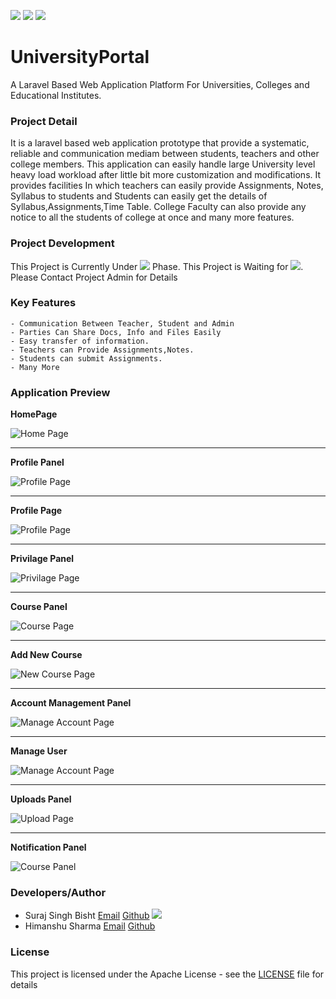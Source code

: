 
![](https://img.shields.io/badge/UNDER-DEVELOPMENT-BLUE)
![](https://img.shields.io/badge/PROTOTYPE-YELLOW)
![](https://img.shields.io/badge/Laravel-informational)

# UniversityPortal
A Laravel Based Web Application Platform For Universities, Colleges and Educational Institutes.

### Project Detail
It is a laravel based web application prototype that provide a systematic, reliable and
communication mediam between students, teachers and other college members.
This application can easily handle large University level heavy load workload after little bit more customization and modifications.
It provides facilities In which teachers can easily provide Assignments, Notes, Syllabus to students and Students can easily get the details of Syllabus,Assignments,Time Table. 
College Faculty can also provide any notice to all the students of college at once and many more features. 


### Project Development 
This Project is Currently Under ![](https://img.shields.io/badge/PROTOTYPE-YELLOW) Phase. This Project is Waiting for ![](https://img.shields.io/badge/Funding-Sponsorships-important). Please Contact Project Admin for Details



### Key Features
	- Communication Between Teacher, Student and Admin
	- Parties Can Share Docs, Info and Files Easily
	- Easy transfer of information.
	- Teachers can Provide Assignments,Notes.
	- Students can submit Assignments.
	- Many More

### Application Preview

**HomePage**


![Home Page](docs/img/homepage.png "Home Page Preview 1")

---

**Profile Panel**

![Profile Page](docs/img/profilepage.png "Profile Page Preview 1")

---

**Profile Page**

![Profile Page ](docs/img/profilepage1.png "Profile Page Preview 2")

---

**Privilage Panel**


![Privilage Page ](docs/img/privilagepanel.png "Home Page Preview 2")

---

**Course Panel**


![Course Page ](docs/img/coursepanel.png "Home Page Preview 2")

---

**Add New Course**

![New Course Page ](docs/img/newcourse.png "Home Page Preview 2")

---

**Account Management Panel**

![Manage Account Page ](docs/img/manageaccount1.png "Home Page Preview 2")


---

**Manage User**


![Manage Account Page ](docs/img/manageaccount2.png "Home Page Preview 2")

---

**Uploads Panel**


![Upload Page](docs/img/uploads.png "Upload Page Preview 2")

---

**Notification Panel**


![Course Panel ](docs/img/notification.png "Notification Panel ")


### Developers/Author
- Suraj Singh Bisht [Email](surajsinghbisht054@gmail.com) [Github](https://github.com/surajsinghbisht054) ![](https://img.shields.io/badge/ADMIN-GREEN)
- Himanshu Sharma [Email](himanshusharma2972@gmail.com) [Github](https://github.com/himanshuthecoder)


### License

This project is licensed under the Apache License - see the [LICENSE](LICENSE) file for details




